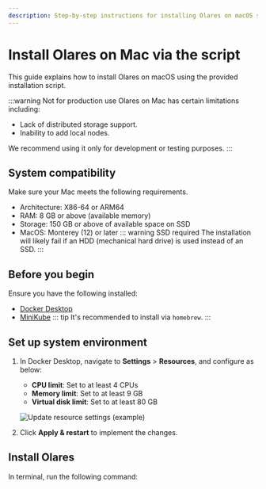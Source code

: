 ```yaml
---
description: Step-by-step instructions for installing Olares on macOS systems including prerequisites, installation commands, and activation process.
---
```

# Install Olares on Mac via the script
This guide explains how to install Olares on macOS using the provided installation script.

:::warning Not for production use
Olares on Mac has certain limitations including:
- Lack of distributed storage support.
- Inability to add local nodes.

We recommend using it only for development or testing purposes.
:::

<!--@include: ./reusables.md{44,51}-->

## System compatibility
Make sure your Mac meets the following requirements.
- Architecture: X86-64 or ARM64
- RAM: 8 GB or above (available memory)
- Storage: 150 GB or above of available space on SSD
- MacOS: Monterey (12) or later
::: warning SSD required
The installation will likely fail if an HDD (mechanical hard drive) is used instead of an SSD.
:::

## Before you begin
Ensure you have the following installed:
- [Docker Desktop](https://www.docker.com/products/docker-desktop/)
- [MiniKube](https://minikube.sigs.k8s.io/docs/start/?arch=%2Fmacos%2Farm64%2Fstable%2Fhomebrew)
    ::: tip
    It's recommended to install via `homebrew`.
    :::

## Set up system environment
1. In Docker Desktop, navigate to **Settings** > **Resources**, and configure as below:
    - **CPU limit**: Set to at least 4 CPUs
    - **Memory limit**: Set to at least 9 GB
    - **Virtual disk limit**: Set to at least 80 GB

   ![Update resource settings (example)](/images/manual/get-started/docker-resources-settings.png)
2. Click **Apply & restart** to implement the changes.
## Install Olares
In terminal, run the following command:

<!--@include: ./reusables.md{4,37}-->

<!--@include: ./activate-olares.md-->

<!--@include: ./log-in-to-olares.md-->

<!--@include: ./reusables.md{38,42}-->